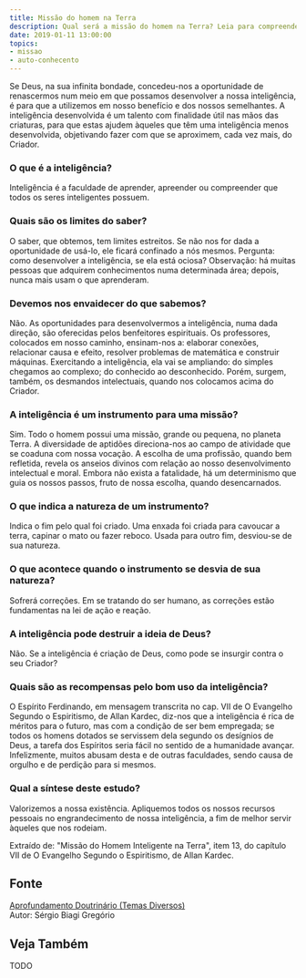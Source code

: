 ```yaml
---
title: Missão do homem na Terra
description: Qual será a missão do homem na Terra? Leia para compreender.
date: 2019-01-11 13:00:00
topics: 
- missao
- auto-conhecento
---
```


Se Deus, na sua infinita bondade, concedeu-nos a oportunidade de
renascermos num meio em que possamos desenvolver a nossa inteligência, é
para que a utilizemos em nosso benefício e dos nossos semelhantes. A
inteligência desenvolvida é um talento com finalidade útil nas mãos das
criaturas, para que estas ajudem àqueles que têm uma inteligência menos
desenvolvida, objetivando fazer com que se aproximem, cada vez mais, do
Criador.

### O que é a inteligência?
Inteligência é a faculdade de aprender, apreender ou compreender que todos os
seres inteligentes possuem.

### Quais são os limites do saber?
O saber, que obtemos, tem limites estreitos. Se não nos for dada a
oportunidade de usá-lo, ele ficará confinado a nós mesmos. Pergunta:
como desenvolver a inteligência, se ela está ociosa? Observação: há
muitas pessoas que adquirem conhecimentos numa determinada área; depois,
nunca mais usam o que aprenderam.

### Devemos nos envaidecer do que sabemos?
Não. As oportunidades para desenvolvermos a inteligência, numa dada
direção, são oferecidas pelos benfeitores espirituais. Os professores,
colocados em nosso caminho, ensinam-nos a: elaborar conexões, relacionar
causa e efeito, resolver problemas de matemática e construir máquinas.
Exercitando a inteligência, ela vai se ampliando: do simples chegamos ao
complexo; do conhecido ao desconhecido. Porém, surgem, também, os
desmandos intelectuais, quando nos colocamos acima do Criador.

### A inteligência é um instrumento para uma missão?
Sim. Todo o homem possui uma missão, grande ou pequena, no planeta
Terra. A diversidade de aptidões direciona-nos ao campo de atividade que
se coaduna com nossa vocação. A escolha de uma profissão, quando bem
refletida, revela os anseios divinos com relação ao nosso
desenvolvimento intelectual e moral. Embora não exista a fatalidade, há
um determinismo que guia os nossos passos, fruto de nossa escolha,
quando desencarnados.

### O que indica a natureza de um instrumento?
Indica o fim pelo qual foi criado. Uma enxada foi criada para cavoucar a
terra, capinar o mato ou fazer reboco. Usada para outro fim, desviou-se
de sua natureza.

### O que acontece quando o instrumento se desvia de sua natureza?
Sofrerá correções. Em se tratando do ser humano, as correções estão
fundamentas na lei de ação e reação.

### A inteligência pode destruir a ideia de Deus?
Não. Se a inteligência é criação de Deus, como pode se insurgir contra o
seu Criador?
### Quais são as recompensas pelo bom uso da inteligência?
O Espírito Ferdinando, em mensagem transcrita no cap. VII de O
Evangelho Segundo o Espiritismo, de Allan Kardec, diz-nos que a
inteligência é rica de méritos para o futuro, mas com a condição de ser
bem empregada; se todos os homens dotados se servissem dela segundo os
desígnios de Deus, a tarefa dos Espíritos seria fácil no sentido de a
humanidade avançar. Infelizmente, muitos abusam desta e de outras
faculdades, sendo causa de orgulho e de perdição para si mesmos.

### Qual a síntese deste estudo?
Valorizemos a nossa existência. Apliquemos todos os nossos recursos
pessoais no engrandecimento de nossa inteligência, a fim de melhor
servir àqueles que nos rodeiam.


Extraído de: "Missão do Homem Inteligente na Terra", item 13, do
capítulo VII de O Evangelho Segundo o Espiritismo, de Allan Kardec.

## Fonte
[Aprofundamento Doutrinário (Temas Diversos)](https://sites.google.com/view/aprofundamentodoutrinario/missão-do-homem-inteligente-na-terra)  
Autor: Sérgio Biagi Gregório



## Veja Também
TODO


